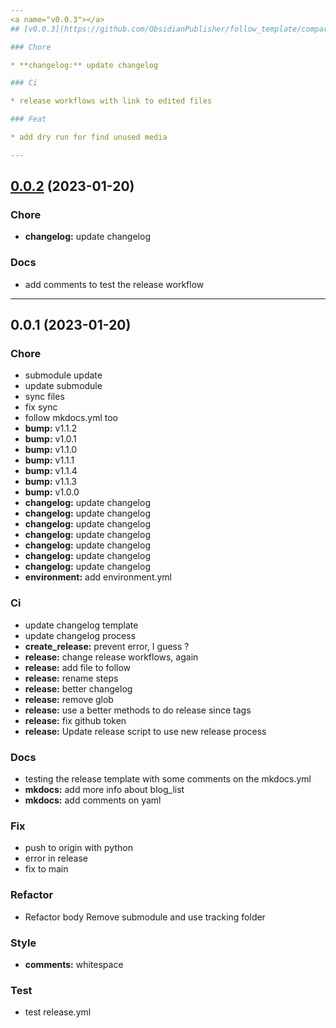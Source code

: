 ```yaml
---
<a name="v0.0.3"></a>
## [v0.0.3](https://github.com/ObsidianPublisher/follow_template/compare/0.0.2...v0.0.3) (2023-01-20)

### Chore

* **changelog:** update changelog

### Ci

* release workflows with link to edited files

### Feat

* add dry run for find unused media

---
```

<a name="0.0.2"></a>
## [0.0.2](https://github.com/ObsidianPublisher/follow_template/compare/0.0.1...0.0.2) (2023-01-20)

### Chore

* **changelog:** update changelog

### Docs

* add comments to test the release workflow

---
<a name="0.0.1"></a>
## 0.0.1 (2023-01-20)

### Chore

* submodule update
* update submodule
* sync files
* fix sync
* follow mkdocs.yml too
* **bump:** v1.1.2
* **bump:** v1.0.1
* **bump:** v1.1.0
* **bump:** v1.1.1
* **bump:** v1.1.4
* **bump:** v1.1.3
* **bump:** v1.0.0
* **changelog:** update changelog
* **changelog:** update changelog
* **changelog:** update changelog
* **changelog:** update changelog
* **changelog:** update changelog
* **changelog:** update changelog
* **changelog:** update changelog
* **environment:** add environment.yml

### Ci

* update changelog template
* update changelog process
* **create_release:** prevent error, I guess ?
* **release:** change release workflows, again
* **release:** add file to follow
* **release:** rename steps
* **release:** better changelog
* **release:** remove glob
* **release:** use a better methods to do release since tags
* **release:** fix github token
* **release:** Update release script to use new release process

### Docs

* testing the release template with some comments on the mkdocs.yml
* **mkdocs:** add more info about blog_list
* **mkdocs:** add comments on yaml

### Fix

* push to origin with python
* error in release
* fix to main

### Refactor

* Refactor body Remove submodule and use tracking folder

### Style

* **comments:** whitespace

### Test

* test release.yml

